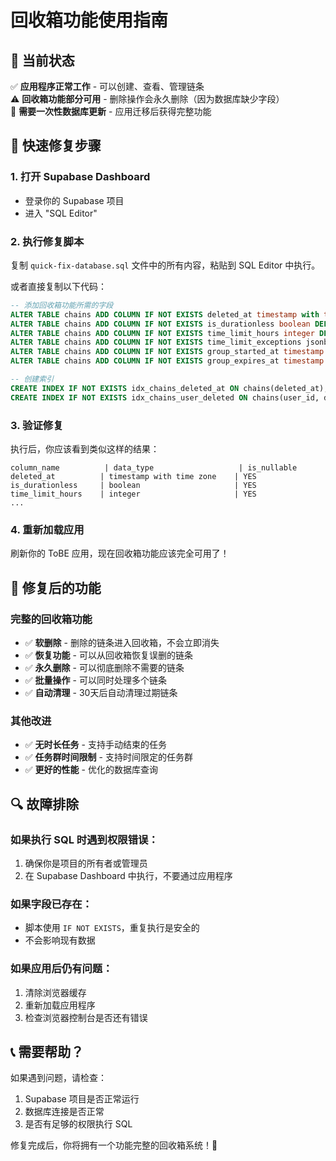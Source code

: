 # 回收箱功能使用指南

## 🎯 当前状态

✅ **应用程序正常工作** - 可以创建、查看、管理链条  
⚠️ **回收箱功能部分可用** - 删除操作会永久删除（因为数据库缺少字段）  
🔧 **需要一次性数据库更新** - 应用迁移后获得完整功能  

## 🚀 快速修复步骤

### 1. 打开 Supabase Dashboard
- 登录你的 Supabase 项目
- 进入 "SQL Editor"

### 2. 执行修复脚本
复制 `quick-fix-database.sql` 文件中的所有内容，粘贴到 SQL Editor 中执行。

或者直接复制以下代码：

```sql
-- 添加回收箱功能所需的字段
ALTER TABLE chains ADD COLUMN IF NOT EXISTS deleted_at timestamp with time zone DEFAULT NULL;
ALTER TABLE chains ADD COLUMN IF NOT EXISTS is_durationless boolean DEFAULT false;
ALTER TABLE chains ADD COLUMN IF NOT EXISTS time_limit_hours integer DEFAULT NULL;
ALTER TABLE chains ADD COLUMN IF NOT EXISTS time_limit_exceptions jsonb DEFAULT '[]'::jsonb;
ALTER TABLE chains ADD COLUMN IF NOT EXISTS group_started_at timestamp with time zone DEFAULT NULL;
ALTER TABLE chains ADD COLUMN IF NOT EXISTS group_expires_at timestamp with time zone DEFAULT NULL;

-- 创建索引
CREATE INDEX IF NOT EXISTS idx_chains_deleted_at ON chains(deleted_at);
CREATE INDEX IF NOT EXISTS idx_chains_user_deleted ON chains(user_id, deleted_at);
```

### 3. 验证修复
执行后，你应该看到类似这样的结果：
```
column_name          | data_type                   | is_nullable
deleted_at          | timestamp with time zone    | YES
is_durationless     | boolean                     | YES
time_limit_hours    | integer                     | YES
...
```

### 4. 重新加载应用
刷新你的 ToBE 应用，现在回收箱功能应该完全可用了！

## 🎉 修复后的功能

### 完整的回收箱功能
- ✅ **软删除** - 删除的链条进入回收箱，不会立即消失
- ✅ **恢复功能** - 可以从回收箱恢复误删的链条
- ✅ **永久删除** - 可以彻底删除不需要的链条
- ✅ **批量操作** - 可以同时处理多个链条
- ✅ **自动清理** - 30天后自动清理过期链条

### 其他改进
- ✅ **无时长任务** - 支持手动结束的任务
- ✅ **任务群时间限制** - 支持时间限定的任务群
- ✅ **更好的性能** - 优化的数据库查询

## 🔍 故障排除

### 如果执行 SQL 时遇到权限错误：
1. 确保你是项目的所有者或管理员
2. 在 Supabase Dashboard 中执行，不要通过应用程序

### 如果字段已存在：
- 脚本使用 `IF NOT EXISTS`，重复执行是安全的
- 不会影响现有数据

### 如果应用后仍有问题：
1. 清除浏览器缓存
2. 重新加载应用程序
3. 检查浏览器控制台是否还有错误

## 📞 需要帮助？

如果遇到问题，请检查：
1. Supabase 项目是否正常运行
2. 数据库连接是否正常
3. 是否有足够的权限执行 SQL

修复完成后，你将拥有一个功能完整的回收箱系统！🎉